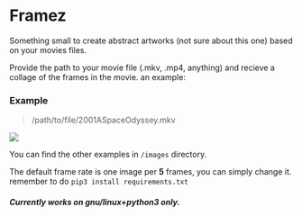 # Framez
Something small to create abstract artworks (not sure about this one) based on your movies files.

Provide the path to your movie file (.mkv, .mp4, anything) and recieve a collage of the frames in the movie. an example:

### Example

> /path/to/file/2001ASpaceOdyssey.mkv

![](https://raw.githubusercontent.com/blackdead263/framez/master/images/2001_A_Space_Odyssey_1968.jpg)

You can find the other examples in `/images` directory.

The default frame rate is one image per **5** frames, you can simply change it.
remember to do `pip3 install requirements.txt`

##### Currently works on gnu/linux+python3 only.
